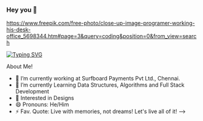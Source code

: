 ### Hey you 👋

https://www.freepik.com/free-photo/close-up-image-programer-working-his-desk-office_5698344.htm#page=3&query=coding&position=0&from_view=search

[![Typing SVG](https://readme-typing-svg.herokuapp.com?size=30&duration=3000&color=F70000&background=18565687&vCenter=true&width=800&lines=Welcome+to+John's+GIT+HUB+profile!;Front+End+Developer;Website+Designer)](https://git.io/typing-svg)

About Me!

- 🔭 I’m currently working at Surfboard Payments Pvt Ltd., Chennai.
- 🌱 I’m currently Learning Data Structures, Algorithms and Full Stack Development
- 💬 Interested in Designs
- 😄 Pronouns: He/Him
- ⚡ Fav. Quote: Live with memories, not dreams! Let's live all of it! 
-->
